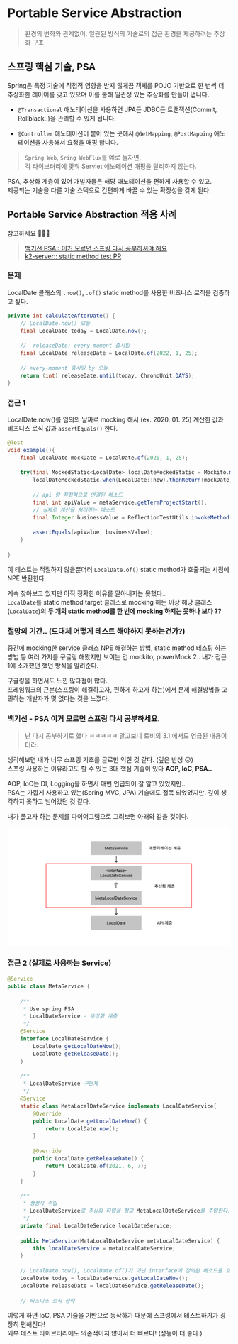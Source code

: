 # Portable Service Abstraction
> 환경의 변화와 관계없이. 일관된 방식의 기술로의 접근 환경을 제공하려는 추상화 구조

## 스프링 핵심 기술, PSA

Spring은 특정 기술에 직접적 영향을 받지 않게끔 객체를 POJO 기반으로 한 번씩 더 추상화한 레이어를 갖고 있으며 이를 통해 일관성 있는 추상화를 만들어 냅니다.

* `@Transactional` 애노테이션을 사용하면 JPA든 JDBC든 트랜잭션(Commit, Rollblack..)을 관리할 수 있게 됩니다.

* `@Controller` 애노테이션이 붙어 있는 곳에서 `@GetMapping`, `@PostMapping` 애노테이션을 사용해서 요청을 매핑 합니다.  

> `Spring Web`, `Sring WebFlux`를 예로 들자면.  
> 각 라이브러리에 맞춰 Servlet 애노테이션 매핑을 달리하지 않는다.  

PSA, 추상화 계층이 있어 개발자들은 해당 애노테이션을 편하게 사용할 수 있고.  
제공되는 기술을 다른 기술 스택으로 간편하게 바꿀 수 있는 확장성을 갖게 된다.

## Portable Service Abstraction 적용 사례
참고하세요 🙇🏻‍♂️
> [백기선 PSA:: 이거 모르면 스프링 다시 공부하셔야 해요](https://youtu.be/bJfbPWEMj_c)  
> [k2-server:: static method test PR](https://github.com/themoment-team/K2-server/pull/287)

### 문제
LocalDate 클래스의 `.now()`, `.of()` static method를 사용한 비즈니스 로직을 검증하고 싶다.

```java
private int calculateAfterDate() {
    // LocalDate.now() 오늘
    final LocalDate today = LocalDate.now();

    //  releaseDate: every-moment 출시일
    final LocalDate releaseDate = LocalDate.of(2022, 1, 25);

    // every-moment 출시일 by 오늘
    return (int) releaseDate.until(today, ChronoUnit.DAYS);
}
```

### 접근 1 
LocalDate.now()를 임의의 날짜로 mocking 해서 (ex. 2020. 01. 25) 계산한 값과 비즈니스 로직 값과 `assertEquals()` 한다.

```java
@Test
void example(){
    final LocalDate mockDate = LocalDate.of(2020, 1, 25);

    try(final MockedStatic<LocalDate> localDateMockedStatic = Mockito.mockStatic(LocalDate.class)) {
        localDateMockedStatic.when(LocalDate::now).thenReturn(mockDate);
            
        // api 랑 직접적으로 연결된 메소드
        final int apiValue = metaService.getTermProjectStart();
        // 실제로 계산을 처리하는 메소드
        final Integer businessValue = ReflectionTestUtils.invokeMethod(metaService, "calculateAfterDate", LocalDate.now());

        assertEquals(apiValue, businessValue);
    }

}
```

이 테스트는 적절하지 않을뿐더러 `LocalDate.of()` static method가 호출되는 시점에 NPE 반환한다.  

계속 찾아보고 있지만 아직 정확한 이유를 알아내지는 못했다..   
`LocalDate`를 static method target 클래스로 mocking 해둔 이상 해당 클래스(`LocalDate`)의 **두 개의 static method를 한 번에 mocking 하지는 못하나 보다 ??**

### 절망의 기간.. (도대체 어떻게 테스트 해야하지 못하는건가?)
중간에 mocking한 service 클래스 NPE 해결하는 방법, static method 테스팅 하는 방법 등 여러 가지를 구글링 해봤지만 보이는 건 mockito, powerMock 2.. 내가 접근 1에 소개했던 했던 방식을 알려준다.

구글링을 하면서도 느낀 많다점이 많다.  
프레임워크의 근본(스프링이 해결하고자, 편하게 하고자 하는)에서 문제 해결방법을 고민하는 개발자가 몇 없다는 것을 느꼈다.

### 백기선 - PSA 이거 모르면 스프링 다시 공부하세요. 
> 난 다시 공부하기로 했다 ㅋㅋㅋㅋㅋ 알고보니 토비의 3.1 에서도 언급된 내용이더라.

생각해보면 내가 너무 스프링 기초를 글로만 익힌 것 같다. (깊은 반성 😥)  
스프링 사용하는 이유라고도 할 수 있는 3대 핵심 기술이 있다 **AOP, IoC, PSA..**

AOP, IoC는 DI, Logging을 하면서 매번 언급되어 잘 알고 있었지만..  
PSA는 가깝게 사용하고 있는(Spring MVC, JPA) 기술에도 접목 되었었지만. 깊이 생각하지 못하고 넘어갔던 것 같다.

내가 풀고자 하는 문제를 다이어그램으로 그려보면 아래와 같을 것이다.

<p align="center">
    <img src="../../img/PSA-diagram.png" width="800">
</p>

### 접근 2 (실제로 사용하는 Service)

```java
@Service
public class MetaService {

    /**
     * Use spring PSA
     * LocalDateService - 추상화 계층
     */
    @Service
    interface LocalDateService {
        LocalDate getLocalDateNow();
        LocalDate getReleaseDate();
    }

    /**
     * LocalDateService 구현체
     */
    @Service
    static class MetaLocalDateService implements LocalDateService{
        @Override
        public LocalDate getLocalDateNow() {
            return LocalDate.now();
        }

        @Override
        public LocalDate getReleaseDate() {
            return LocalDate.of(2021, 6, 7);
        }
    }
    
    /**
     * 생성자 주입
     * LocalDateService로 추상화 타입을 잡고 MetaLocalDateService를 주입한다.
     */
    private final LocalDateService localDateService;

    public MetaService(MetaLocalDateService metaLocalDateService) {
        this.localDateService = metaLocalDateService;
    }

    // LocalDate.now(), LocalDate.of()가 아닌 interface에 정의된 메소드를 호출한다.
    LocalDate today = localDateService.getLocalDateNow();
    LocalDate releaseDate = localDateService.getReleaseDate();
    
    // 비즈니스 로직 생략
```

이렇게 하면 IoC, PSA 기술을 기반으로 동작하기 때문에 스프링에서 테스트하기가 굉장히 편해진다!  
외부 테스트 라이브러리에도 의존적이지 않아서 더 빠르다! (성능이 더 좋다.)